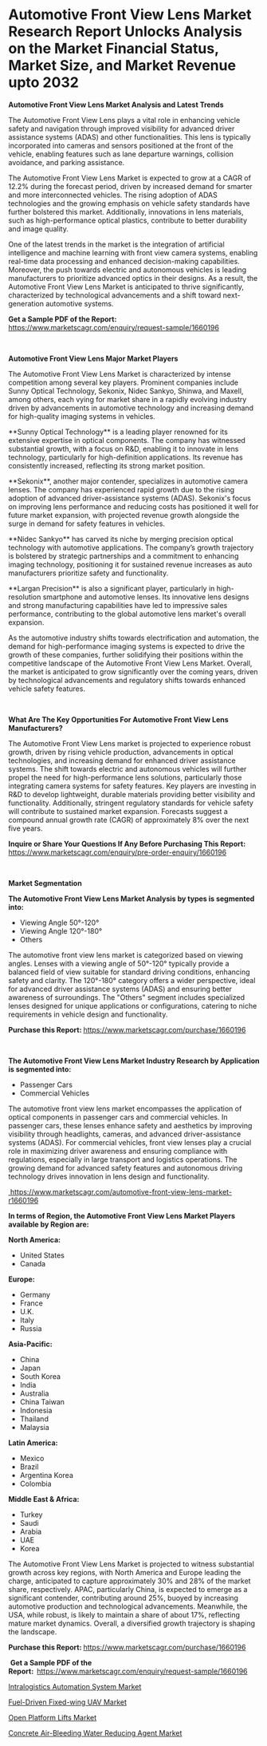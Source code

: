 <p><h1>Automotive Front View Lens Market Research Report Unlocks Analysis on the Market Financial Status, Market Size, and Market Revenue upto 2032</h1></p><p><strong>Automotive Front View Lens Market Analysis and Latest Trends</strong></p>
<p><p>The Automotive Front View Lens plays a vital role in enhancing vehicle safety and navigation through improved visibility for advanced driver assistance systems (ADAS) and other functionalities. This lens is typically incorporated into cameras and sensors positioned at the front of the vehicle, enabling features such as lane departure warnings, collision avoidance, and parking assistance.</p><p>The Automotive Front View Lens Market is expected to grow at a CAGR of 12.2% during the forecast period, driven by increased demand for smarter and more interconnected vehicles. The rising adoption of ADAS technologies and the growing emphasis on vehicle safety standards have further bolstered this market. Additionally, innovations in lens materials, such as high-performance optical plastics, contribute to better durability and image quality.</p><p>One of the latest trends in the market is the integration of artificial intelligence and machine learning with front view camera systems, enabling real-time data processing and enhanced decision-making capabilities. Moreover, the push towards electric and autonomous vehicles is leading manufacturers to prioritize advanced optics in their designs. As a result, the Automotive Front View Lens Market is anticipated to thrive significantly, characterized by technological advancements and a shift toward next-generation automotive systems.</p></p>
<p><strong>Get a Sample PDF of the Report:&nbsp;</strong> <a href="https://www.marketscagr.com/enquiry/request-sample/1660196?utm_campaign=1869&utm_medium=2&utm_source=Github&utm_content=ia&utm_term=29032025&utm_id=automotive-front-view-lens">https://www.marketscagr.com/enquiry/request-sample/1660196</a></p>
<p>&nbsp;</p>
<p><strong>Automotive Front View Lens Major Market Players</strong></p>
<p><p>The Automotive Front View Lens Market is characterized by intense competition among several key players. Prominent companies include Sunny Optical Technology, Sekonix, Nidec Sankyo, Shinwa, and Maxell, among others, each vying for market share in a rapidly evolving industry driven by advancements in automotive technology and increasing demand for high-quality imaging systems in vehicles.</p><p>**Sunny Optical Technology** is a leading player renowned for its extensive expertise in optical components. The company has witnessed substantial growth, with a focus on R&D, enabling it to innovate in lens technology, particularly for high-definition applications. Its revenue has consistently increased, reflecting its strong market position.</p><p>**Sekonix**, another major contender, specializes in automotive camera lenses. The company has experienced rapid growth due to the rising adoption of advanced driver-assistance systems (ADAS). Sekonix's focus on improving lens performance and reducing costs has positioned it well for future market expansion, with projected revenue growth alongside the surge in demand for safety features in vehicles.</p><p>**Nidec Sankyo** has carved its niche by merging precision optical technology with automotive applications. The company’s growth trajectory is bolstered by strategic partnerships and a commitment to enhancing imaging technology, positioning it for sustained revenue increases as auto manufacturers prioritize safety and functionality.</p><p>**Largan Precision** is also a significant player, particularly in high-resolution smartphone and automotive lenses. Its innovative lens designs and strong manufacturing capabilities have led to impressive sales performance, contributing to the global automotive lens market's overall expansion.</p><p>As the automotive industry shifts towards electrification and automation, the demand for high-performance imaging systems is expected to drive the growth of these companies, further solidifying their positions within the competitive landscape of the Automotive Front View Lens Market. Overall, the market is anticipated to grow significantly over the coming years, driven by technological advancements and regulatory shifts towards enhanced vehicle safety features.</p></p>
<p>&nbsp;</p>
<p><strong>What Are The Key Opportunities For Automotive Front View Lens Manufacturers?</strong></p>
<p><p>The Automotive Front View Lens market is projected to experience robust growth, driven by rising vehicle production, advancements in optical technologies, and increasing demand for enhanced driver assistance systems. The shift towards electric and autonomous vehicles will further propel the need for high-performance lens solutions, particularly those integrating camera systems for safety features. Key players are investing in R&D to develop lightweight, durable materials providing better visibility and functionality. Additionally, stringent regulatory standards for vehicle safety will contribute to sustained market expansion. Forecasts suggest a compound annual growth rate (CAGR) of approximately 8% over the next five years.</p></p>
<p><strong>Inquire or Share Your Questions If Any Before Purchasing This Report:</strong> <a href="https://www.marketscagr.com/enquiry/pre-order-enquiry/1660196?utm_campaign=1869&utm_medium=2&utm_source=Github&utm_content=ia&utm_term=29032025&utm_id=automotive-front-view-lens">https://www.marketscagr.com/enquiry/pre-order-enquiry/1660196</a></p>
<p>&nbsp;</p>
<p><strong>Market Segmentation</strong></p>
<p><strong>The Automotive Front View Lens Market Analysis by types is segmented into:</strong></p>
<p><ul><li>Viewing Angle 50°-120°</li><li>Viewing Angle 120°-180°</li><li>Others</li></ul></p>
<p><p>The automotive front view lens market is categorized based on viewing angles. Lenses with a viewing angle of 50°-120° typically provide a balanced field of view suitable for standard driving conditions, enhancing safety and clarity. The 120°-180° category offers a wider perspective, ideal for advanced driver assistance systems (ADAS) and ensuring better awareness of surroundings. The "Others" segment includes specialized lenses designed for unique applications or configurations, catering to niche requirements in vehicle design and functionality.</p></p>
<p><strong>Purchase this Report:&nbsp;</strong><a href="https://www.marketscagr.com/purchase/1660196?utm_campaign=1869&utm_medium=2&utm_source=Github&utm_content=ia&utm_term=29032025&utm_id=automotive-front-view-lens">https://www.marketscagr.com/purchase/1660196</a></p>
<p>&nbsp;</p>
<p><strong>The Automotive Front View Lens Market Industry Research by Application is segmented into:</strong></p>
<p><ul><li>Passenger Cars</li><li>Commercial Vehicles</li></ul></p>
<p><p>The automotive front view lens market encompasses the application of optical components in passenger cars and commercial vehicles. In passenger cars, these lenses enhance safety and aesthetics by improving visibility through headlights, cameras, and advanced driver-assistance systems (ADAS). For commercial vehicles, front view lenses play a crucial role in maximizing driver awareness and ensuring compliance with regulations, especially in large transport and logistics operations. The growing demand for advanced safety features and autonomous driving technology drives innovation in lens design and functionality.</p></p>
<p><a href="https://www.marketscagr.com/automotive-front-view-lens-market-r1660196?utm_campaign=1869&utm_medium=2&utm_source=Github&utm_content=ia&utm_term=29032025&utm_id=automotive-front-view-lens">&nbsp;https://www.marketscagr.com/automotive-front-view-lens-market-r1660196</a></p>
<p><strong>In terms of Region, the Automotive Front View Lens Market Players available by Region are:</strong></p>
<p>
    <p> <strong> North America: </strong>
        <ul>
            <li>United States</li>
            <li>Canada</li>
        </ul>
        </p> 
    <p> <strong> Europe: </strong>
        <ul>
            <li>Germany</li>
            <li>France</li>
            <li>U.K.</li>
            <li>Italy</li>
            <li>Russia</li>
        </ul>
        </p> 
    <p> <strong> Asia-Pacific: </strong>
        <ul>
            <li>China</li>
            <li>Japan</li>
            <li>South Korea</li>
            <li>India</li>
            <li>Australia</li>
            <li>China Taiwan</li>
            <li>Indonesia</li>
            <li>Thailand</li>
            <li>Malaysia</li>
        </ul>
        </p> 
    <p> <strong> Latin America: </strong>
        <ul>
            <li>Mexico</li>
            <li>Brazil</li>
            <li>Argentina Korea</li>
            <li>Colombia</li>
        </ul>
        </p> 
    <p> <strong> Middle East & Africa: </strong>
        <ul>
            <li>Turkey</li>
            <li>Saudi</li>
            <li>Arabia</li>
            <li>UAE</li>
            <li>Korea</li>
        </ul>
    </p>
    </p>
<p><p>The Automotive Front View Lens Market is projected to witness substantial growth across key regions, with North America and Europe leading the charge, anticipated to capture approximately 30% and 28% of the market share, respectively. APAC, particularly China, is expected to emerge as a significant contender, contributing around 25%, buoyed by increasing automotive production and technological advancements. Meanwhile, the USA, while robust, is likely to maintain a share of about 17%, reflecting mature market dynamics. Overall, a diversified growth trajectory is shaping the landscape.</p></p>
<p><strong>Purchase this Report: </strong><a href="https://www.marketscagr.com/purchase/1660196?utm_campaign=1869&utm_medium=2&utm_source=Github&utm_content=ia&utm_term=29032025&utm_id=automotive-front-view-lens">https://www.marketscagr.com/purchase/1660196</a></p>
<p>&nbsp;<strong>Get a Sample PDF of the Report:&nbsp;&nbsp;</strong><a href="https://www.marketscagr.com/enquiry/request-sample/1660196?utm_campaign=1869&utm_medium=2&utm_source=Github&utm_content=ia&utm_term=29032025&utm_id=automotive-front-view-lens">https://www.marketscagr.com/enquiry/request-sample/1660196</a></p>
<p><strong></strong></p>
<p><p><a href="https://github.com/bhatttutty2p/Market-Research-Report-List-1/blob/main/intralogistics-automation-system-market.md?utm_campaign=1869&utm_medium=2&utm_source=Github&utm_content=ia&utm_term=29032025&utm_id=automotive-front-view-lens">Intralogistics Automation System Market</a></p><p><a href="https://github.com/CliffMedina6/Market-Research-Report-List-7/blob/main/fuel-driven-fixed-wing-uav-market.md?utm_campaign=1869&utm_medium=2&utm_source=Github&utm_content=ia&utm_term=29032025&utm_id=automotive-front-view-lens">Fuel-Driven Fixed-wing UAV Market</a></p><p><a href="https://github.com/ekerswenzlb0/Market-Research-Report-List-1/blob/main/open-platform-lifts-market.md?utm_campaign=1869&utm_medium=2&utm_source=Github&utm_content=ia&utm_term=29032025&utm_id=automotive-front-view-lens">Open Platform Lifts Market</a></p><p><a href="https://github.com/provorikovar/Market-Research-Report-List-7/blob/main/concrete-air-bleeding-water-reducing-agent-market.md?utm_campaign=1869&utm_medium=2&utm_source=Github&utm_content=ia&utm_term=29032025&utm_id=automotive-front-view-lens">Concrete Air-Bleeding Water Reducing Agent Market</a></p></p>